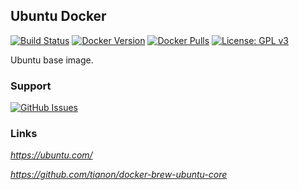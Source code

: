 [docker_stars_logo]: https://img.shields.io/docker/stars/stlouisn/ubuntu.svg
[docker_stars_url]: https://hub.docker.com/r/stlouisn/ubuntu

[docker_pulls_logo]: https://img.shields.io/docker/pulls/stlouisn/ubuntu.svg
[docker_pulls_url]: https://hub.docker.com/r/stlouisn/ubuntu

[docker_version_logo]: http://img.shields.io/docker/v/stlouisn/ubuntu/latest
[docker_version_url]: https://hub.docker.com/r/stlouisn/ubuntu

[circleci_logo]: https://circleci.com/gh/stlouisn/ubuntu_docker.svg?style=svg
[circleci_url]: https://app.circleci.com/pipelines/github/stlouisn/ubuntu_docker

[license_logo]: https://img.shields.io/license/tianon/docker-brew-ubuntu-core
[license_url]: https://github.com/tianon/docker-brew-ubuntu-core/blob/master/LICENSE

[issues_logo]: https://img.shields.io/badge/-issues-no.svg?colorA=a7a7a7&colorB=e01563&logo=github&logoWidth=14
[issues_url]: https://github.com/stlouisn/ubuntu_docker/issues

## Ubuntu Docker

[![Build Status][circleci_logo]][circleci_url]
[![Docker Version][docker_version_logo]][docker_version_url]
[![Docker Pulls][docker_pulls_logo]][docker_pulls_url]
[![License: GPL v3][license_logo]][license_url]

Ubuntu base image.

### Support

[![GitHub Issues][issues_logo]][issues_url]

### Links

*https://ubuntu.com/*

*https://github.com/tianon/docker-brew-ubuntu-core*
